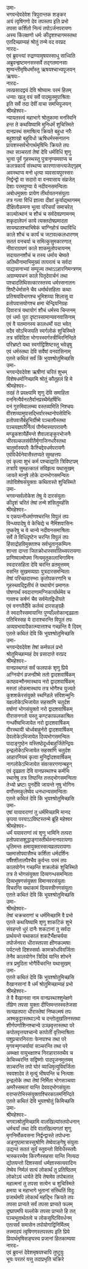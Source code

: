 उमा-  
भगवन्देवदेवेश त्रिपुरान्तक शङ्कर  
अयं त्वृषिगणो देव तपस्तप इति प्रभो  
तपसा कर्शितो नित्यं तपोऽर्जनपरायणः  
अस्य किंलक्षणो धर्मः कीदृशश्चागमस्तथा  
एतदिच्छाम्यहं श्रोतुं तन्मे वद वरप्रद  
नारदः-  
एवं ब्रुवन्त्यां रुद्राण्यामृषयस्साधु साध्विति  
अब्रुवन्हृष्टमनसस्सर्वे तद्गतमानसाः  
शृण्वन्तीमृषिधर्मांस्तु ऋषयश्चाभ्यपूजयन्  
ऋषयः-  
नारदः-  
त्वत्प्रसादद्वयं देवि श्रोष्यामः परमं हितम्  
धन्याः खलु वयं सर्वे पादमूलमुपाश्रिताः  
इति सर्वे तदा देवीं वाचा समभिपूजयन्  
श्रीमहेश्वरः-  
न्यायतस्त्वं महाभागे श्रोतुकामा मनस्विनि  
हन्त ते कथयिष्यामि मुनिधर्मं शुचिस्मिते  
वानप्रस्थं समाश्रित्य क्रियते बहुधा नरैः  
बहुशाखो बहुविधो ऋषिधर्मस्सनातनः  
प्रायशस्सर्वभोगार्थमृषिभिः क्रियते तपः  
तथा सञ्चरतां तेषां देवि धर्मविधिं शृणु  
भूत्वा पूर्वं गृहस्थस्तु पुत्रानृण्यमवाप्य च  
कलत्रकार्यं संस्थाप्य कारणात्सन्त्यजेद्गृहम्  
अवस्थाप्य मनो धृत्या व्यवसायपुरस्सरः  
निर्द्वन्द्वो वा सदारो वा वनवासाय संव्रजेत्  
देशाः परमपुण्या ये नदीवनसमन्विताः  
अबोधमुक्ताः प्रायेण तीर्थायतनसंयुताः  
तत्र गत्वा विधिं ज्ञात्वा दीक्षां कुर्याद्यथागमम्  
दीक्षित्वैकमना भूत्वा परिचर्यां समाचरेत्  
काल्योत्थानं च शौचं च सर्वदेवप्रणामनम्  
शकृदालेपनं काये त्यक्तदोषप्रमादता  
सायम्प्रातश्चाभिषेकं चाग्निहोत्रं यथाविधि  
काले शौचं च कार्यं च जटावल्कलधारणम्  
सततं वनचर्या च समित्कुसुमकारणात्  
नीवाराग्रयणं काले शाकमूलोपचायनम्  
सदायतनशौचं च तस्य धर्माय चेष्यते  
अतिथीनामाभिमुख्यं तत्परत्वं च सर्वदा  
पाद्यासनाभ्यां सम्पूज्य तथाऽऽहारनिमन्त्रणम्  
अग्राम्यपचनं काले पितृदेवार्चनं तथा  
पश्चादतिथिसत्कारस्तस्य धर्मस्सनातनः  
शिष्टैर्धर्मासने चैव धर्मार्थसहिताः कथाः  
प्रतिश्रयविभागश्च भूमिशय्या शिलासु वा  
व्रतोपवासयोगश्च क्षमा चेन्द्रियनिग्रहः  
दिवारात्रं यथायोगं शौचं धर्मस्य चिन्तनम्  
एवं धर्माः पुरा दृष्टास्सामान्यवनवासिनाम्  
एवं वै यतमानस्य कालधर्मो यदा भवेत्  
वदैव सोऽभिजयति स्वर्गलोकं शुचिस्मिते  
तत्र संविदिता भोगास्स्वर्गस्त्रीभिरनिन्दिते  
परिभ्रष्टो यथा स्वर्गाद्विशिष्टस्तु भवेन्नृषु  
एवं धर्मस्तथा देवि सर्वेषां वनवासिनाम्  
एतत्ते कथितं सर्वं किं भूयश्श्रोतुमिच्छसि  
उमा-  
भगवन्देवदेवेश ऋषीणां चरितं शुभम्  
विशेषधर्मानिच्छामि श्रोतुं कौतूहलं हि मे  
श्रीमहेश्वरः-  
तदहं ते प्रवक्ष्यामि शृणु देवि समाहिता  
वननित्यैर्वनरतैर्वानप्रस्थैर्महर्षिभिः  
वनं गुरुमिवालम्ब्य वस्तव्यमिति निश्चयः  
वीरशय्यामुपासद्भिर्वारस्थानोपसेविभिः  
व्रतोपवासैर्बहुभिर्ग्रीष्मे पञ्चतपैस्तथा  
पञ्चयज्ञपरैर्नित्यं पौर्णमास्यापरायणैः  
मण्डूकशायैर्हेमन्ते शैवालाङ्कुरभोजनैः  
चीरवल्कलसंवीतैर्मृगाजिनधरैस्तथा  
चातुर्मास्यपरैः कैश्चिद्देवधर्मपरायणैः  
एवंविधैर्वनेवासैस्तप्यते सुमहत्तपः  
एवं कृत्वा शुभं कर्म पश्चाद्याति त्रिविष्टपम्  
तत्रापि सुमहत्कालं संविहृत्य यथासुखम्  
जायते मानुषे लोके दानभोगसमन्वितः  
तपोविशेषसंयुक्ताः कथितास्ते शुचिस्मिते  
उमा-  
भगवन्सर्वलोकेश तेषु ये दारसंयुताः  
कीदृशं चरितं तेषां तन्मे शंसितुमर्हसि  
श्रीमहेश्वरः-  
य एकपत्नीधर्माणश्चरन्ति विपुलं तपः  
विन्ध्यपादेषु ये केचिद्ये च नैमिशवासिनः  
पुष्करेषु च ये चान्ये नदीवनसमाश्रिताः  
सर्वे ते विधिदृष्टेन चरन्ति विपुलं तपः  
हिंसाद्रोहविमुक्ताश्च सर्वभूतानुकम्पिनः  
शान्ता दान्ता जितक्रोधास्सर्वातिथ्यपरायणाः  
प्राणिष्वात्मोपमा नित्यमृतुकालाभिगामिनः  
स्वदारसहिता देवि चरन्ति व्रतमुत्तमम्  
वसन्ति सुखमव्यग्राः पुत्रदारसमन्विताः  
तेषां परिच्छदारम्भाः कृतोपकरणानि च  
गृहस्थवद्द्वितीयं ते यथायोगं प्रमाणतः  
पोषणार्थं स्वदाराणामग्निकार्यार्थमेव च  
गावश्च कर्षणं चैव सर्वमेतद्विधीयते  
एवं वनगतैर्देवि कर्तव्यं दारसङ्ग्रहैः  
ते स्वदारैस्समायान्ति पुण्याँल्लोकान्द्दढव्रताः  
पतिभिस्सह ये दाराश्चरन्ति विपुलं तपः  
अव्यग्रभावादैकात्म्यात्ताश्च गच्छन्ति वै दिवम्  
एतत्ते कथितं देवि किं भूयश्श्रोतुमिच्छसि  
उमा-  
भगवन्देवदेवेश तेषां कर्मफलं प्रभो  
श्रोतुमिच्छाम्यहं देव प्रसादात्ते वरप्रद  
श्रीमहेश्वरः-  
वानप्रस्थगतं सर्वं फलपाकं शृणु प्रिये  
अग्नियोगं व्रजन्ग्रीष्मे ततो द्वादशवार्षिकम्  
काष्ठवन्मौनमास्थाय नरो द्वादशवार्षिकम्  
मरुतां लोकमास्थाय तत्र भोगैश्च युज्यते  
कुशशर्करसंयुक्ते स्थण्डिले संविशन्मुनिः  
यक्षलोकेऽभिजायेत सहस्राणि चतुर्दश  
वर्षाणां भोगसंयुक्तो नरो द्वादशवार्षिकम्  
वीरासनगतो यस्तु कण्टकाफलकाश्रितः  
गन्धर्वेष्वभिजायेत नरो द्वादशवार्षिकम्  
वीरस्थायी चोर्ध्वबाहुर्नरो द्वादशवार्षिकम्  
देवलोकेऽभिजायेत दिव्यभोगसमन्वितः  
पादाङ्गुष्ठेन यस्तिष्ठेदूर्ध्वबाहुर्जितेन्द्रियः  
इन्द्रलोकेऽभिजायेत सहस्राणि चतुर्दश  
आहारनियमं कृत्वा मुनिर्द्वादशवार्षिकम्  
नागलोकेऽभिजायेत संवत्सरगणान्बहून्  
एवं दृढव्रता देवि वानप्रस्थाश्च कर्मभिः  
स्थानेषु तत्र तिष्ठन्ति तत्तद्भोगसमन्विताः  
तेभ्यो भ्रष्टाः पुनर्देवि जायन्ते नृषु भोगिनः  
वर्णोत्तमकुलेष्वेव धनधान्यसमन्विताः  
एतत्ते कथितं देवि किं भूयश्श्रोतुमिच्छसि  
उमा-  
एषां यायावराणां तु धर्ममिच्छामि मानद  
कृपया परयाऽऽविष्टस्तन्मे ब्रूहि महेश्वर  
श्रीमहेश्वरः-  
धर्मं ययावराणां त्वं शृणु भामिनि तत्परा  
व्रतोपवासशुद्धाङ्गास्तीर्थस्नानपरायणाः  
धृतिमन्तः क्षमायुक्तास्सत्यव्रतपरायणाः  
पक्षमासोपवासैश्च कर्शिता धर्मदर्शिनः  
वर्षैश्शीतातपैश्चैव कुर्वन्तः परमं तपः  
कालयोगेन गच्छन्ति शक्रलोकं शुचिस्मिते  
तत्र ते भोगसंयुक्ता दिव्यगन्धसमन्विताः  
दिव्यभूषणसंयुक्ता विमानवरसंयुताः  
विचरन्ति यथाकामं दिव्यस्त्रीगणसंयुताः  
एतत्ते कथितं देवि किं भूयश्श्रोतुमिच्छसि  
उमा-  
श्रीमहेश्वरः-  
तेषां चक्रचराणां च धर्ममिच्छामि वै प्रभो  
एतत्ते कथयिष्यामि शृणु शाकटिकं शुभे  
संवहन्तो धुरं दानैः शकटानां तु सर्वदा  
प्रार्थयन्ते यथाकालं शकटैर्भैक्षचर्यया  
तपोर्जनपरा धीरास्तपसा क्षीणकल्मषाः  
पर्यटन्तो दिशस्सर्वाः कामक्रोधविवर्जिताः  
तेनैव कालयोगेन त्रिदिवं यान्ति शोभने  
तत्र प्रमुदिता भोगैर्विचरन्ति यथासुखम्  
उमा-  
एतत्ते कथितं देवि किं भूयश्श्रोतुमिच्छसि  
वैखानसानां वै धर्मं श्रोतुमिच्छाम्यहं प्रभो  
श्रीमहेश्वरः-  
ते वै वैखानसा नाम वानप्रस्थाश्शुभेक्षणे  
तीव्रेण तपसा युक्ता दीप्तिमन्तस्स्वतेजसा  
सत्यव्रतपरा धीरास्तेषां निष्कल्मषं तपः  
अश्मकुट्टास्तथाऽन्ये च दन्तोलूखलिनस्तथा  
शीर्णपर्णाशिनश्चान्ये उञ्छवृत्तास्तथा परे  
कपोतवृत्तयश्चान्ये कापोतीं वृत्तिमाश्रिताः  
पशुप्रचारनिरताः फेनपाश्च तथा परे  
मृगवन्मृगचर्यायां सञ्चरन्ति तथा परे  
अब्भक्षा वायुभक्षाश्च निराहारास्तथैव च  
केचिच्चरन्ति सद्विष्णोः पादपूजनमुत्तमम्  
सञ्चरन्ति तपो घोरं व्याधिमृत्युविवर्जिताः  
स्ववशादेव ते मृत्युं भीषयन्ति च नित्यशः  
इन्द्रलोके तथा तेषां निर्मिता भोगसञ्चयाः  
अमरैस्समतां यान्ति देववद्भोगसंयुताः  
वराप्सरोभिस्संयुक्ताश्चिरकालमनिन्दिते  
एतत्ते कथितं देवि भूयश्श्रोतुं किमिच्छसि  
उमा-  
श्रीमहेश्वरः-  
भगवञ्श्रोतुमिच्छामि वालखिल्यांस्तपोधनान्  
धर्मचर्यां तथा देवि वालखिल्यगतां शृणु  
मृगनिर्मोकवसना निर्द्वन्द्वास्ते तपोधनाः  
अङ्गुष्ठमात्रास्सुश्रोणि तेष्वेवाङ्गेषु संयुताः  
उद्यन्तं सततं सूर्यं स्तुवन्तो विविधैस्स्तवैः  
भास्करस्येव किरणैस्सहसा यान्ति नित्यदा  
द्योतयन्तो दिशस्सर्वा धर्मज्ञास्सत्यवादिनः  
तेष्वेव निर्मलं सत्यं लोकार्थं तु प्रतिष्ठितम्  
लोकोऽयं धार्यते देवि तेषामेव तपोबलात्  
महात्मनां तु तपसा सत्येन च शुचिस्मिते  
क्षमया च महाभागे भूतानां संस्थितिं विदुः  
प्रजार्थमपि लोकार्थं महद्भिः क्रियते तपः  
तपसा प्राप्यते सर्वं तपसा प्राप्यते फलम्  
दुष्प्रापमपि यल्लोके तपसा प्राप्यते हि तत्  
पञ्चभूतार्थतत्वे च लोकसृष्टिविवर्धनम्  
एतत्सर्वं समासेन तपोयोगाद्विनिर्मितम्  
तस्मादयं त्वृषिगणस्तपस्तप इति प्रिये  
प्रियार्थमृषिसङ्घस्य प्रजानां हितकाम्यया  
नारदः-  
एवं ब्रुवन्तं देवेशमृषयश्चापि तुष्टुवुः  
भूयः परतरं यत्तु तदाप्रभृति चक्रिरे  
